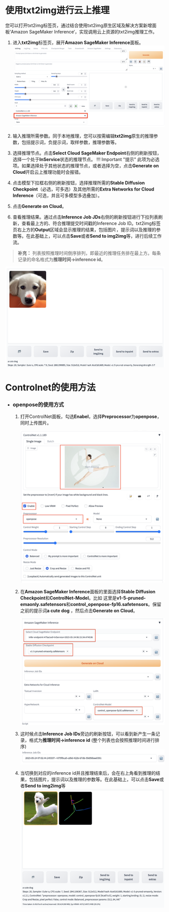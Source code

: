 # 使用txt2img进行云上推理

您可以打开txt2img标签页，通过结合使用txt2img原生区域及解决方案新增面板‘Amazon SageMaker Inference‘，实现调用云上资源的txt2img推理工作。 




1. 进入**txt2img**标签页，展开**Amazon SageMaker Inference**面板。
![Sagemaker Inference面板](../../images/txt2img-sagemaker-inference.png)
2. 输入推理所需参数。同于本地推理，您可以按需编辑**txt2img**原生的推理参数，包括提示词，负提示词，取样参数，推理参数等。
3. 选择推理节点。点击**Select Cloud SageMaker Endpoint**右侧的刷新按钮，选择一个处于**InService**状态的推理节点。
    !!! Important "提示" 
        此项为必选项。如果选择处于其他状态的推理节点，或者选择为空，点击**Generate on Cloud**开启云上推理功能时会报错。

4. 点击模型下拉框右侧的刷新按钮，选择推理所需的**Stable Diffusion Checkpoint**（必选，可多选）及其他所需的**Extra Networks for Cloud Inference**（可选，并且可多模型多选叠加）。
5. 点击**Generate on Cloud**。
6. 查看推理结果。通过点击**Inference Job JDs**右侧的刷新按钮进行下拉列表刷新，查看最上方的、符合推理提交时间戳的Inference Job ID。txt2img标签页右上方的**Output**区域会显示推理的结果，包括图片，提示词以及推理的参数等。在此基础上，可以点击**Save**或者**Send to img2img**等，进行后续工作流。
> **补充：** 列表按照推理时间倒序排列，即最近的推理任务排在最上方。每条记录的命名格式为**推理时间->inference id**。

![generate results](../../images/generate-results.png)



# Controlnet的使用方法

* ### openpose的使用方式
    1. 打开ControlNet面板，勾选**Enabel**，选择**Preprocessor**为**openpose**，同时上传图片。
    
        ![Controlnet-openpose-prepare](../../images/controlnet-openpose-prepare.png)
    
    2. 在**Amazon SageMaker Inference**面板的里面选择**Stable Diffusion Checkpoint**和**ControlNet-Model**。比如
    这里是**v1-5-pruned-emaonly.safetensors**和**control_openpose-fp16.safetensors**。保留之前的提示词**a cute dog**
    ，然后点击**Generate on Cloud**。

        ![Choose-controlnet-model](../../images/choose-controlnet-model.png)

    3. 这时候点击**Inference Job IDs**旁边的刷新按钮，可以看到新产生一条记录，格式为**推理时间->inference id** (整个列表也会按照推理时间进行排序)
    ![refresh inference job id-controlnet](../../images/refresh-inference-id-controlnet.png)

    4. 当切换到对应的inference id并且推理结束后，会在右上角看到推理的结果，包括图片，提示词以及推理的参数等。在此基础上，可以点击**Save**或者**Send to img2img**等
    ![generate results controlnet](../../images/cute-dog-controlnet.png)